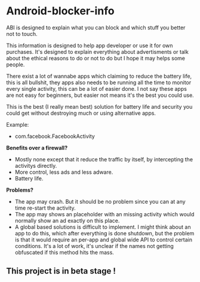 # Android-blocker-info
ABI is designed to explain what you can block and which stuff you better not to touch.


This information is designed to help app developer or use it for own purchases. It's designed to explain everything about advertisments or talk about the ethical reasons to do or not to do but I hope it may helps some people. 

There exist a lot of wannabe apps which claiming to reduce the battery life, this is all bullshit, they apps also needs to be running all the time to monitor every single activity, this can be a lot of easier done. I not say these apps are not easy for beginners, but easier not means it's the best you could use.

This is the best (I really mean best) solution for battery life and security you could get without destroying much or using alternative apps.

Example:
* com.facebook.FacebookActivity


**Benefits over a firewall?**
* Mostly none except that it reduce the traffic by itself, by intercepting the activitys directly.
* More control, less ads and less adware.
* Battery life.


**Problems?**
* The app may crash. But it should be no problem since you can at any time re-start the activity.
* The app may shows an placeholder with an missing activity which would normally show an ad exactly on this place.
* A global based solutions is difficult to implement. I might think about an app to do this, which after everything is done shutdown, but the problem is that it would require an per-app and global wide API to control certain conditions. It's a lot of work, it's unclear if the names not getting obfuscated if this method hits the mass.



## This project is in beta stage ! 
